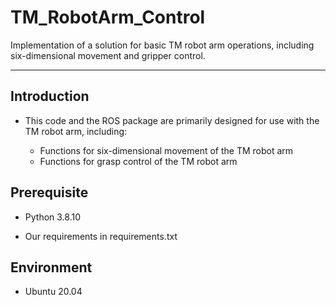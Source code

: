 # TM_RobotArm_Control

Implementation of a solution for basic TM robot arm operations, including six-dimensional movement and gripper control.

***

## **Introduction**

- This code and the ROS package are primarily designed for use with the TM robot arm, including:

   - Functions for six-dimensional movement of the TM robot arm
   - Functions for grasp control of the TM robot arm

## Prerequisite

* Python 3.8.10

* Our requirements in requirements.txt

## Environment

* Ubuntu 20.04   
